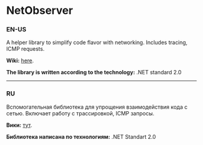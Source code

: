 # NetObserver

### EN-US
A helper library to simplify code flavor with networking.
Includes tracing, ICMP requests.

**Wiki:** [here](https://github.com/hekkaaa/NetObserver/wiki#ru-ru "Documentation in English").

**The library is written according to the technology:** .NET standard 2.0

***

### RU
Вспомогательная библиотека для упрощения взаимодействия кода с сетью.
Включает работу с трассировкой, ICMP запросы.

**Вики:** [тут](https://github.com/hekkaaa/NetObserver/wiki#ru-ru "Документация на русском").

**Библиотека написана по технологиям:** .NET Standart 2.0
